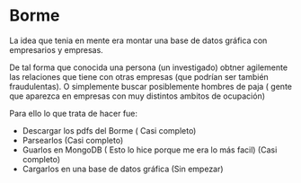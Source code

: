 # Borme

La idea que tenia en mente era montar una base de datos gráfica con empresarios y empresas.

De tal forma que conocida una persona (un investigado) obtner agilemente las relaciones que tiene con otras empresas (que podrían ser también fraudulentas). O simplemente buscar posiblemente hombres de paja ( gente que aparezca en empresas con muy distintos ambitos de ocupación)

Para ello lo que trata de hacer fue:

 -  Descargar los pdfs del Borme ( Casi completo)
 -  Parsearlos (Casi completo)
 -  Guarlos en MongoDB ( Esto lo hice porque me era lo más facil)  (Casi completo)
 -  Cargarlos en una base de datos gráfica (Sin empezar)
 
 


